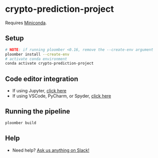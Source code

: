 # crypto-prediction-project
Requires [Miniconda](https://docs.conda.io/en/latest/miniconda.html).

## Setup

```sh
# NOTE: if running ploomber <0.16, remove the --create-env argument
ploomber install --create-env
# activate conda environment
conda activate crypto-prediction-project

```

## Code editor integration

* If using Jupyter, [click here](https://docs.ploomber.io/en/latest/user-guide/jupyter.html)
* If using VSCode, PyCharm, or Spyder, [click here](https://docs.ploomber.io/en/latest/user-guide/editors.html)



## Running the pipeline

```sh
ploomber build
```

## Help

* Need help? [Ask us anything on Slack!](https://ploomber.io/community)